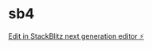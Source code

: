 # sb4

[Edit in StackBlitz next generation editor ⚡️](https://stackblitz.com/~/github.com/op3nai/sb4)